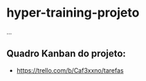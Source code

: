 # hyper-training-projeto

...

## Quadro Kanban do projeto:

* https://trello.com/b/Caf3xxno/tarefas
